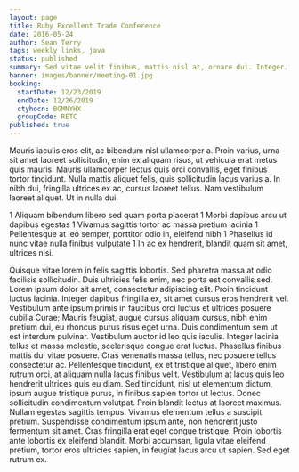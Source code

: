 ```yaml
---
layout: page
title: Ruby Excellent Trade Conference
date: 2016-05-24
author: Sean Terry
tags: weekly links, java
status: published
summary: Sed vitae velit finibus, mattis nisl at, ornare dui. Integer.
banner: images/banner/meeting-01.jpg
booking:
  startDate: 12/23/2019
  endDate: 12/26/2019
  ctyhocn: BGMNYHX
  groupCode: RETC
published: true
---
```

Mauris iaculis eros elit, ac bibendum nisl ullamcorper a. Proin varius, urna sit amet laoreet sollicitudin, enim ex aliquam risus, ut vehicula erat metus quis mauris. Mauris ullamcorper lectus quis orci convallis, eget finibus tortor tincidunt. Nulla mattis aliquet felis, quis sollicitudin lacus varius a. In nibh dui, fringilla ultrices ex ac, cursus laoreet tellus. Nam vestibulum laoreet aliquet. Ut in nulla dui.

1 Aliquam bibendum libero sed quam porta placerat
1 Morbi dapibus arcu ut dapibus egestas
1 Vivamus sagittis tortor ac massa pretium lacinia
1 Pellentesque at leo semper, porttitor odio in, eleifend nibh
1 Phasellus id nunc vitae nulla finibus vulputate
1 In ac ex hendrerit, blandit quam sit amet, ultrices nisi.

Quisque vitae lorem in felis sagittis lobortis. Sed pharetra massa at odio facilisis sollicitudin. Duis ultricies felis enim, nec porta est convallis sed. Lorem ipsum dolor sit amet, consectetur adipiscing elit. Proin tincidunt luctus lacinia. Integer dapibus fringilla ex, sit amet cursus eros hendrerit vel. Vestibulum ante ipsum primis in faucibus orci luctus et ultrices posuere cubilia Curae; Mauris feugiat, augue cursus aliquam cursus, nibh enim pretium dui, eu rhoncus purus risus eget urna. Duis condimentum sem ut est interdum pulvinar.
Vestibulum auctor id leo quis iaculis. Integer lacinia tellus et massa molestie, scelerisque congue erat luctus. Phasellus finibus mattis dui vitae posuere. Cras venenatis massa tellus, nec posuere tellus consectetur ac. Pellentesque tincidunt, ex et tristique aliquet, libero enim rutrum orci, at aliquam nulla lacus finibus velit. Vestibulum at lacus quis leo hendrerit ultrices quis eu diam. Sed tincidunt, nisl ut elementum dictum, ipsum augue tristique purus, in finibus sapien tortor ut lectus. Donec sollicitudin condimentum volutpat. Proin blandit lectus at laoreet maximus. Nullam egestas sagittis tempus. Vivamus elementum tellus a suscipit pretium. Suspendisse condimentum ipsum ante, non hendrerit justo fermentum sit amet. Cras fringilla erat eget congue tristique. Proin lobortis ante lobortis ex eleifend blandit. Morbi accumsan, ligula vitae eleifend pretium, tortor eros ultricies sapien, in feugiat lacus arcu ut sapien. Sed eget rutrum ex.
